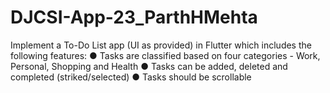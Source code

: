 # DJCSI-App-23_ParthHMehta
Implement a To-Do List app (UI as provided) in Flutter which includes the following features: ● Tasks are classified based on four categories - Work, Personal, Shopping and Health ● Tasks can be added, deleted and completed (striked/selected) ● Tasks should be scrollable

